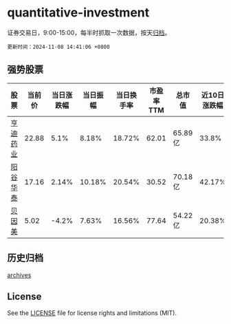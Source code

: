 # quantitative-investment

证券交易日，9:00-15:00，每半时抓取一次数据，按天[归档](archives)。

`更新时间：2024-11-08 14:41:06 +0800`

## 强势股票

|股票|当前价|当日涨跌幅|当日振幅|当日换手率|市盈率TTM|总市值|近10日涨跌幅|
|----|----|----|----|----|----|----|----|
|[亨迪药业](https://xueqiu.com/S/SZ301211)|22.88|5.1%|8.18%|18.72%|62.01|65.89亿|33.8%|
|[阳谷华泰](https://xueqiu.com/S/SZ300121)|17.16|2.14%|10.18%|20.54%|30.52|70.18亿|42.17%|
|[贝因美](https://xueqiu.com/S/SZ002570)|5.02|-4.2%|7.63%|16.56%|77.64|54.22亿|20.38%|

## 历史归档

[archives](archives)

## License

See the [LICENSE](LICENSE) file for license rights and limitations (MIT).